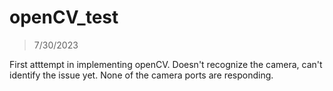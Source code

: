 # openCV_test

> 7/30/2023

First atttempt in implementing openCV. Doesn't recognize the camera, can't identify the issue yet. None of the camera ports are responding.